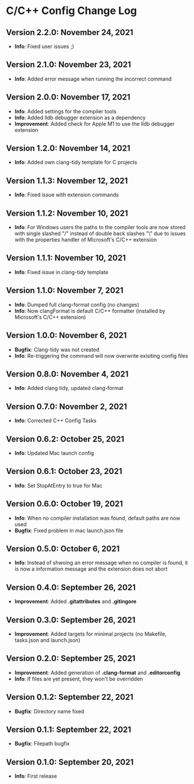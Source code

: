 # C/C++ Config Change Log

## Version 2.2.0: November 24, 2021

- **Info**: Fixed user issues ;)

## Version 2.1.0: November 23, 2021

- **Info**: Added error message when running the incorrect command

## Version 2.0.0: November 17, 2021

- **Info**: Added settings for the compiler tools
- **Info**: Added lldb debugger extension as a dependency
- **Improvement**: Added check for Apple M1 to use the lldb debugger extension

## Version 1.2.0: November 14, 2021

- **Info**: Added own clang-tidy template for C projects

## Version 1.1.3: November 12, 2021

- **Info**: Fixed issue with extension commands

## Version 1.1.2: November 10, 2021

- **Info**: For Windows users the paths to the compiler tools are now stored with single slashed "/" instead of double back slashes "\\" due to issues with the properties handler of Microsoft's C/C++ extension

## Version 1.1.1: November 10, 2021

- **Info**: Fixed issue in clang-tidy template

## Version 1.1.0: November 7, 2021

- **Info**: Dumped full clang-format config (no changes)
- **Info**: Now clangFormat is default C/C++ formatter (installed by Microsoft's C/C++ extension)

## Version 1.0.0: November 6, 2021

- **Bugfix**: Clang-tidy was not created
- **Info**: Re-triggering the command will now overwrite exisiting config files

## Version 0.8.0: November 4, 2021

- **Info**: Added clang tidy, updated clang-format

## Version 0.7.0: November 2, 2021

- **Info**: Corrected C++ Config Tasks

## Version 0.6.2: October 25, 2021

- **Info**: Updated Mac launch config

## Version 0.6.1: October 23, 2021

- **Info**: Set StopAtEntry to true for Mac

## Version 0.6.0: October 19, 2021

- **Info**: When no compiler installation was found, default paths are now used
- **Bugfix**: Fixed problem in mac launch.json file

## Version 0.5.0: October 6, 2021

- **Info**: Instead of shwoing an error message when no compiler is found, it is now a information message and the extension does not abort

## Version 0.4.0: September 26, 2021

- **Improvement**: Added **.gitattributes** and **.gitingore**

## Version 0.3.0: September 26, 2021

- **Improvement**: Added targets for minimal projects (no Makefile, tasks.json and launch.json)

## Version 0.2.0: September 25, 2021

- **Improvement**: Added generation of **.clang-format** and **.editorconfig**
- **Info**: If files are yet present, they won't be overridden

## Version 0.1.2: September 22, 2021

- **Bugfix**: Directory name fixed

## Version 0.1.1: September 22, 2021

- **Bugfix**: Filepath bugfix

## Version 0.1.0: September 20, 2021

- **Info**: First release
